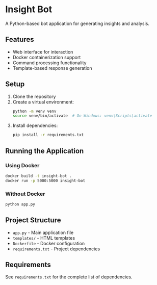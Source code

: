 # Insight Bot

A Python-based bot application for generating insights and analysis.

## Features

- Web interface for interaction
- Docker containerization support
- Command processing functionality
- Template-based response generation

## Setup

1. Clone the repository
2. Create a virtual environment:
   ```bash
   python -m venv venv
   source venv/bin/activate  # On Windows: venv\Scripts\activate
   ```
3. Install dependencies:
   ```bash
   pip install -r requirements.txt
   ```

## Running the Application

### Using Docker
```bash
docker build -t insight-bot .
docker run -p 5000:5000 insight-bot
```

### Without Docker
```bash
python app.py
```

## Project Structure

- `app.py` - Main application file
- `templates/` - HTML templates
- `Dockerfile` - Docker configuration
- `requirements.txt` - Project dependencies

## Requirements

See `requirements.txt` for the complete list of dependencies.
